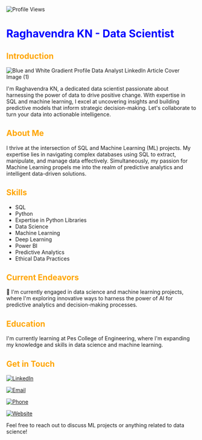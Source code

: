![Profile Views](https://komarev.com/ghpvc/?username=Raghavendra0827&color=brightgreen)

# <span style="color:blue">Raghavendra KN - Data Scientist</span>

## <span style="color:orange">Introduction</span>

![Blue and White Gradient Profile Data Analyst LinkedIn Article Cover Image (1)](https://github.com/Raghavendra0827/Raghavendra0827/assets/135142090/5f484961-d9ae-4648-a845-4a306a088a8a)

I'm Raghavendra KN, a dedicated data scientist passionate about harnessing the power of data to drive positive change. With expertise in SQL and machine learning, I excel at uncovering insights and building predictive models that inform strategic decision-making. Let's collaborate to turn your data into actionable intelligence.



## <span style="color:orange">About Me</span>
I thrive at the intersection of SQL and Machine Learning (ML) projects. My expertise lies in navigating complex databases using SQL to extract, manipulate, and manage data effectively. Simultaneously, my passion for Machine Learning propels me into the realm of predictive analytics and intelligent data-driven solutions.

## <span style="color:orange">Skills</span>
- SQL
- Python
- Expertise in Python Libraries
- Data Science
- Machine Learning
- Deep Learning
- Power BI
- Predictive Analytics
- Ethical Data Practices

## <span style="color:orange">Current Endeavors</span>
🔭 I'm currently engaged in data science and machine learning projects, where I'm exploring innovative ways to harness the power of AI for predictive analytics and decision-making processes.

## <span style="color:orange">Education</span>
I'm currently learning at Pes College of Engineering, where I'm expanding my knowledge and skills in data science and machine learning.

## <span style="color:orange">Get in Touch</span>
[![LinkedIn](https://img.shields.io/badge/LinkedIn-0077B5?style=for-the-badge&logo=linkedin&logoColor=white)](www.linkedin.com/in/raghavendra-k-n-612553250)

[![Email](https://img.shields.io/badge/Email-raghavendrakn076%40gmail.com-ff69b4?style=for-the-badge&logo=gmail&logoColor=white)](mailto:raghavendrakn076@gmail.com)

[![Phone](https://img.shields.io/badge/Phone-%2B91%209353888374-ff69b4?style=for-the-badge&logo=phone&logoColor=white)](tel:+919353888374)

[![Website](https://img.shields.io/badge/Website-www.raghavendraportfolio.com-ff69b4?style=for-the-badge&logo=wordpress&logoColor=white)](https://www.raghavendraportfolio.com)

Feel free to reach out to discuss ML projects or anything related to data science!
